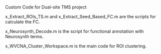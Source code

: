 Custom Code for Dual-site TMS project

  x_Extract_ROIs_TS.m and x_Extract_Seed_Based_FC.m are the scripts for calculate the FC.
  
  x_Neurosynth_Decode.m is the script for functional annotation with Neurosynth terms.
  
  x_WVCNA_Cluster_Workspace.m is the main code for ROI clustering.
